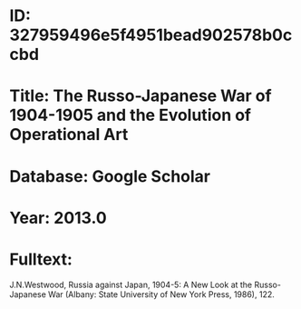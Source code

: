 # ID: 327959496e5f4951bead902578b0ccbd
# Title: The Russo-Japanese War of 1904-1905 and the Evolution of Operational Art
# Database: Google Scholar
# Year: 2013.0
# Fulltext:
J.N.Westwood, Russia against Japan, 1904-5:  A New Look at the Russo-Japanese War (Albany: State University of New York Press, 1986), 122.